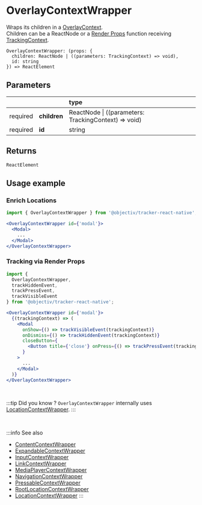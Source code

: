 # OverlayContextWrapper

Wraps its children in a [OverlayContext](/taxonomy/reference/location-contexts/OverlayContext.md).  
Children can be a ReactNode or a [Render Props](https://reactjs.org/docs/render-props.html#using-props-other-than-render) function receiving [TrackingContext](/tracking/react-native/api-reference/common/providers/TrackingContext.md).

```tsx
OverlayContextWrapper: (props: {
  children: ReactNode | ((parameters: TrackingContext) => void),
  id: string
}) => ReactElement
```

## Parameters
|          |              | type                                                     |
|:--------:|:-------------|:---------------------------------------------------------|
| required | **children** | ReactNode &vert; ((parameters: TrackingContext) => void) |
| required | **id**       | string                                                   |

## Returns
`ReactElement`

## Usage example

### Enrich Locations

```jsx
import { OverlayContextWrapper } from '@objectiv/tracker-react-native';
```

```jsx
<OverlayContextWrapper id={'modal'}>
  <Modal>
    ...
  </Modal>
</OverlayContextWrapper>
```

### Tracking via Render Props

```jsx
import { 
  OverlayContextWrapper, 
  trackHiddenEvent,
  trackPressEvent,
  trackVisibleEvent
} from '@objectiv/tracker-react-native';
```

```jsx
<OverlayContextWrapper id={'modal'}>
  {(trackingContext) => (
    <Modal 
      onShow={() => trackVisibleEvent(trackingContext)}
      onDismiss={() => trackHiddenEvent(trackingContext)}
      closeButton={
        <Button title={'close'} onPress={() => trackPressEvent(trackingContext)} />
      }
    >
      ...
    </Modal>
  )}
</OverlayContextWrapper>
```

<br />

:::tip Did you know ?
`OverlayContextWrapper` internally uses [LocationContextWrapper](/tracking/react-native/api-reference/locationWrappers/LocationContextWrapper.md).
:::

<br />

:::info See also
- [ContentContextWrapper](/tracking/react-native/api-reference/locationWrappers/ContentContextWrapper.md)
- [ExpandableContextWrapper](/tracking/react-native/api-reference/locationWrappers/ExpandableContextWrapper.md)
- [InputContextWrapper](/tracking/react-native/api-reference/locationWrappers/InputContextWrapper.md)
- [LinkContextWrapper](/tracking/react-native/api-reference/locationWrappers/LinkContextWrapper.md)
- [MediaPlayerContextWrapper](/tracking/react-native/api-reference/locationWrappers/MediaPlayerContextWrapper.md)
- [NavigationContextWrapper](/tracking/react-native/api-reference/locationWrappers/NavigationContextWrapper.md)
- [PressableContextWrapper](/tracking/react-native/api-reference/locationWrappers/PressableContextWrapper.md)
- [RootLocationContextWrapper](/tracking/react-native/api-reference/locationWrappers/RootLocationContextWrapper.md)
- [LocationContextWrapper](/tracking/react-native/api-reference/locationWrappers/LocationContextWrapper.md)
:::
